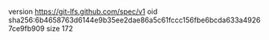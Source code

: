 version https://git-lfs.github.com/spec/v1
oid sha256:6b4658763d6144e9b35ee2dae86a5c61fccc156fbe6bcda633a49267ce9fb909
size 172
